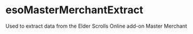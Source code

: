 # esoMasterMerchantExtract
Used to extract data from the Elder Scrolls Online add-on Master Merchant
